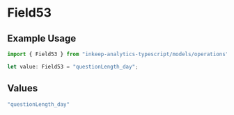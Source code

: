 # Field53

## Example Usage

```typescript
import { Field53 } from "inkeep-analytics-typescript/models/operations";

let value: Field53 = "questionLength_day";
```

## Values

```typescript
"questionLength_day"
```